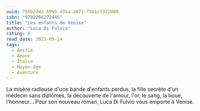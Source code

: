 ```yaml
---
uuid: 756b2dd2-6995-43ba-a671-f5b1cf372080
isbn: "9782266272445"
title: "Les enfants de Venise"
author: "Luca Di Fulvio"
rating: 8
read_date: 2021-09-14
tags:
  - Amitié
  - Amour
  - Italie
  - Moyen-âge
  - Aventure
---
```


La misère radieuse d'une bande d'enfants perdus, la fille secrète d'un médecin sans diplômes, la découverte de l'amour, l'or, le sang, la boue, l'honneur… Pour son nouveau roman, Luca Di Fulvio vous emporte à Venise.
